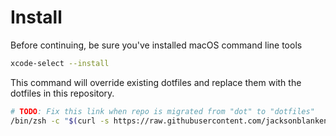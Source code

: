 # Install

Before continuing, be sure you've installed macOS command line tools

```sh
xcode-select --install
```

This command will override existing dotfiles and replace them with the dotfiles in this repository.

```sh
# TODO: Fix this link when repo is migrated from "dot" to "dotfiles"
/bin/zsh -c "$(curl -s https://raw.githubusercontent.com/jacksonblankenship/dot/main/.config/dotfiles/bootstrap.sh)" && printf "\033c" && exec zsh
```
